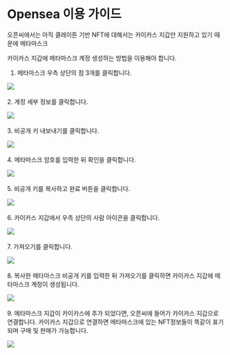 # Opensea 이용 가이드

오픈씨에서는 아직 클레이튼 기반 NFT에 대해서는 카이카스 지갑만 지원하고 있기 때문에 메타마스크

카이카스 지갑에 메타마스크 계정 생성하는 방법을 이용해야 합니다.

1. 메타마스크 우측 상단의 점 3개를 클릭합니다.

![](../.gitbook/assets/연동1.png)

2\. 계정 세부 정보를 클릭합니다.&#x20;

![](../.gitbook/assets/연동2.png)

3\. 비공개 키 내보내기를 클릭합니다.

![](../.gitbook/assets/연동3.png)

4\. 메타마스크 암호를 입력한 뒤 확인을 클릭합니다.

![](../.gitbook/assets/연동4.png)

5\. 비공개 키를 복사하고 완료 버튼을 클릭합니다.

![](../.gitbook/assets/연동5.png)

6\. 카이카스 지갑에서 우측 상단의 사람 아이콘을 클릭합니다.

![](../.gitbook/assets/연동6.png)

7\. 가져오기를 클릭합니다.

![](../.gitbook/assets/연동7.png)

8\. 복사한 메타마스크 비공개 키를 입력한 뒤 가져오기를 클릭하면 카이카스 지갑에 메타마스크 계정이 생성됩니다.

![](../.gitbook/assets/연동8.png)

9\. 메타마스크 지갑이 카이카스에 추가 되었다면, 오픈씨에 들어가 카이카스 지갑으로 연결합니다. 카이카스 지갑으로 연결하면 메타마스크에 있는 NFT정보들이 똑같이 표기되며 구매 및 판매가 가능합니다.

![](../.gitbook/assets/연동9.png)
